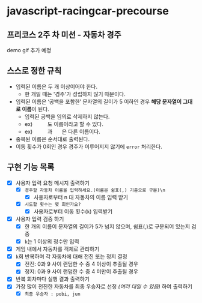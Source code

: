 # javascript-racingcar-precourse
## 프리코스 2주 차 미션 - 자동차 경주

demo gif 추가 예정

## 스스로 정한 규칙
- 입력된 이름은 두 개 이상이어야 한다.
  - 한 개일 때는 '경주'가 성립하지 않기 때문이다.
- 입력된 이름은 ‘공백을 포함한’ 문자열의 길이가 5 이하인 경우 **해당 문자열이 그대로 이름**이 된다.
    - 입력된 공백을 임의로 삭제하지 않는다.
    - ex) `     `도 이름이라고 할 수 있다.
    - ex) `     `과 `   `은 다른 이름이다.
- 중복된 이름은 순서대로 출력된다.
- 이동 횟수가 0회인 경우 경주가 이루어지지 않기에 `error` 처리한다.

## 구현 기능 목록
- [x] 사용자 입력 요청 메시지 출력하기
  - [x] `경주할 자동차 이름을 입력하세요.(이름은 쉼표(,) 기준으로 구분)\n`
    - [x] 사용자로부터 n 대 자동차의 이름 입력 받기
  - [x] `시도할 횟수는 몇 회인가요?`
    - [x] 사용자로부터 이동 횟수(`k`) 입력받기
- [x] 사용자 입력 검증 하기
  - [x] 한 개의 이름이 문자열의 길이가 5가 넘지 않으며, 쉼표(,)로 구분되어 있는지 검증
  - [x] `k`는 1 이상의 정수만 입력
- [x] 게임 내에서 자동차를 객체로 관리하기
- [x] `k`회 반복하며 각 자동차에 대해 전진 또는 정지 결정
  - [x] 전진: 0과 9 사이 랜덤한 수 중 4 이상이 추출될 경우
  - [x] 정지: 0과 9 사이 랜덤한 수 중 4 미만이 추출될 경우
- [x] 반복 회차마다 실행 결과 출력하기
- [x] 가장 많이 전진한 자동차를 최종 우승자로 선정 _(여러 대일 수 있음)_ 하여 출력하기
  - [x] `최종 우승자 : pobi, jun`